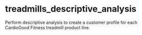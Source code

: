 # treadmills_descriptive_analysis
 Perform descriptive analysis to create a customer profile for each CardioGood Fitness treadmill product line.
